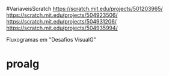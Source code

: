 #VariaveisScratch
https://scratch.mit.edu/projects/501203965/
https://scratch.mit.edu/projects/504923506/
https://scratch.mit.edu/projects/504931206/
https://scratch.mit.edu/projects/504935994/
 
Fluxogramas em "Desafios VisualG"


# proalg


